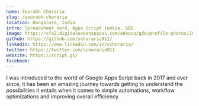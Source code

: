 ```yaml
---
name: Sourabh Choraria
slug: /sourabh-choraria
location: Bangalore, India
intro: Spreadsheet nerd, Apps Script junkie, GDE.
image: https://sfo2.digitaloceanspaces.com/advocu/gde/profile-photos/2020/05/03/35eac828a425e4b418df.jpg
github: https://github.com/schoraria911/
linkedin: https://www.linkedin.com/in/schoraria/
twitter: https://twitter.com/schoraria911
website: https://script.gs/
facebook: 
---
```


I was introduced to the world of Google Apps Script back in 2017 and ever since, it has been an amazing journey towards getting to understand the possibilities it entails when it comes to simple automations, workflow optimizations and improving overall efficiency.
